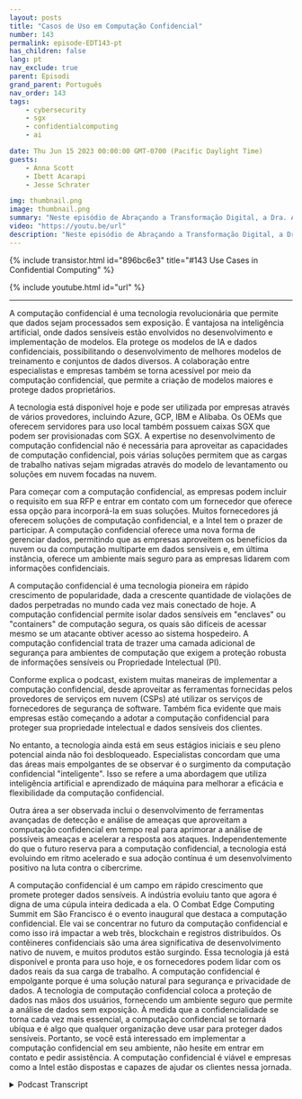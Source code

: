 ```yaml
---
layout: posts
title: "Casos de Uso em Computação Confidencial"
number: 143
permalink: episode-EDT143-pt
has_children: false
lang: pt
nav_exclude: true
parent: Episodi
grand_parent: Português
nav_order: 143
tags:
    - cybersecurity
    - sgx
    - confidentialcomputing
    - ai

date: Thu Jun 15 2023 00:00:00 GMT-0700 (Pacific Daylight Time)
guests:
    - Anna Scott
    - Ibett Acarapi
    - Jesse Schrater

img: thumbnail.png
image: thumbnail.png
summary: "Neste episódio de Abraçando a Transformação Digital, a Dra. Anna Scott continua sua conversa com Ibett Acarapi e Jesse Schrater sobre Computação Confidencial e suas aplicações em IA e desenvolvimento de software."
video: "https://youtu.be/url"
description: "Neste episódio de Abraçando a Transformação Digital, a Dra. Anna Scott continua sua conversa com Ibett Acarapi e Jesse Schrater sobre Computação Confidencial e suas aplicações em IA e desenvolvimento de software."
---
```


<div>
{% include transistor.html id="896bc6e3" title="#143 Use Cases in Confidential Computing" %}

{% include youtube.html id="url" %}
</div>

---

A computação confidencial é uma tecnologia revolucionária que permite que dados sejam processados sem exposição. É vantajosa na inteligência artificial, onde dados sensíveis estão envolvidos no desenvolvimento e implementação de modelos. Ela protege os modelos de IA e dados confidenciais, possibilitando o desenvolvimento de melhores modelos de treinamento e conjuntos de dados diversos. A colaboração entre especialistas e empresas também se torna acessível por meio da computação confidencial, que permite a criação de modelos maiores e protege dados proprietários.

A tecnologia está disponível hoje e pode ser utilizada por empresas através de vários provedores, incluindo Azure, GCP, IBM e Alibaba. Os OEMs que oferecem servidores para uso local também possuem caixas SGX que podem ser provisionadas com SGX. A expertise no desenvolvimento de computação confidencial não é necessária para aproveitar as capacidades de computação confidencial, pois várias soluções permitem que as cargas de trabalho nativas sejam migradas através do modelo de levantamento ou soluções em nuvem focadas na nuvem.

Para começar com a computação confidencial, as empresas podem incluir o requisito em sua RFP e entrar em contato com um fornecedor que oferece essa opção para incorporá-la em suas soluções. Muitos fornecedores já oferecem soluções de computação confidencial, e a Intel tem o prazer de participar. A computação confidencial oferece uma nova forma de gerenciar dados, permitindo que as empresas aproveitem os benefícios da nuvem ou da computação multiparte em dados sensíveis e, em última instância, oferece um ambiente mais seguro para as empresas lidarem com informações confidenciais.

A computação confidencial é uma tecnologia pioneira em rápido crescimento de popularidade, dada a crescente quantidade de violações de dados perpetradas no mundo cada vez mais conectado de hoje. A computação confidencial permite isolar dados sensíveis em "enclaves" ou "containers" de computação segura, os quais são difíceis de acessar mesmo se um atacante obtiver acesso ao sistema hospedeiro. A computação confidencial trata de trazer uma camada adicional de segurança para ambientes de computação que exigem a proteção robusta de informações sensíveis ou Propriedade Intelectual (PI).

Conforme explica o podcast, existem muitas maneiras de implementar a computação confidencial, desde aproveitar as ferramentas fornecidas pelos provedores de serviços em nuvem (CSPs) até utilizar os serviços de fornecedores de segurança de software. Também fica evidente que mais empresas estão começando a adotar a computação confidencial para proteger sua propriedade intelectual e dados sensíveis dos clientes.

No entanto, a tecnologia ainda está em seus estágios iniciais e seu pleno potencial ainda não foi desbloqueado. Especialistas concordam que uma das áreas mais empolgantes de se observar é o surgimento da computação confidencial "inteligente". Isso se refere a uma abordagem que utiliza inteligência artificial e aprendizado de máquina para melhorar a eficácia e flexibilidade da computação confidencial.

Outra área a ser observada inclui o desenvolvimento de ferramentas avançadas de detecção e análise de ameaças que aproveitam a computação confidencial em tempo real para aprimorar a análise de possíveis ameaças e acelerar a resposta aos ataques. Independentemente do que o futuro reserva para a computação confidencial, a tecnologia está evoluindo em ritmo acelerado e sua adoção contínua é um desenvolvimento positivo na luta contra o cibercrime.

A computação confidencial é um campo em rápido crescimento que promete proteger dados sensíveis. A indústria evoluiu tanto que agora é digna de uma cúpula inteira dedicada a ela. O Combat Edge Computing Summit em São Francisco é o evento inaugural que destaca a computação confidencial. Ele vai se concentrar no futuro da computação confidencial e como isso irá impactar a web três, blockchain e registros distribuídos. Os contêineres confidenciais são uma área significativa de desenvolvimento nativo de nuvem, e muitos produtos estão surgindo. Essa tecnologia já está disponível e pronta para uso hoje, e os fornecedores podem lidar com os dados reais da sua carga de trabalho. A computação confidencial é empolgante porque é uma solução natural para segurança e privacidade de dados. A tecnologia de computação confidencial coloca a proteção de dados nas mãos dos usuários, fornecendo um ambiente seguro que permite a análise de dados sem exposição. À medida que a confidencialidade se torna cada vez mais essencial, a computação confidencial se tornará ubíqua e é algo que qualquer organização deve usar para proteger dados sensíveis. Portanto, se você está interessado em implementar a computação confidencial em seu ambiente, não hesite em entrar em contato e pedir assistência. A computação confidencial é viável e empresas como a Intel estão dispostas e capazes de ajudar os clientes nessa jornada.



<details>
<summary> Podcast Transcript </summary>

<p></p>

</details>
